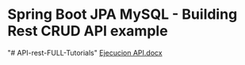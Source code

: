 # Spring Boot JPA MySQL - Building Rest CRUD API example
"# API-rest-FULL-Tutorials" 
[Ejecucion API.docx](https://github.com/jcelisca/API-rest-FULL-Tutorials/files/8093284/Ejecucion.API.docx)
